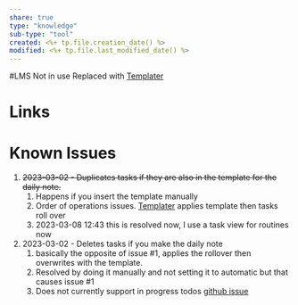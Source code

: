 ```yaml
---
share: true
type: "knowledge"
sub-type: "tool"
created: <%+ tp.file.creation_date() %> 
modified: <%+ tp.file.last_modified_date() %>
---
```

#LMS 
Not in use
Replaced with [Templater](./Templater.md)

# Links


# Known Issues

1. ~~2023-03-02 - Duplicates tasks if they are also in the template for the daily note.~~
	1. Happens if you insert the template manually
	2. Order of operations issues.  [Templater](./Templater.md) applies template then tasks roll over
	3. 2023-03-08 12:43 this is resolved now, I use a task view for routines now
2. 2023-03-02 - Deletes tasks if you make the daily note
	1. basically the opposite of issue #1, applies the rollover then overwrites with the template.
	2. Resolved by doing it manually and not setting it to automatic but that causes issue #1
	4. Does not currently support in progress todos [github issue](https://github.com/lumoe/obsidian-rollover-daily-todos/issues/87)

